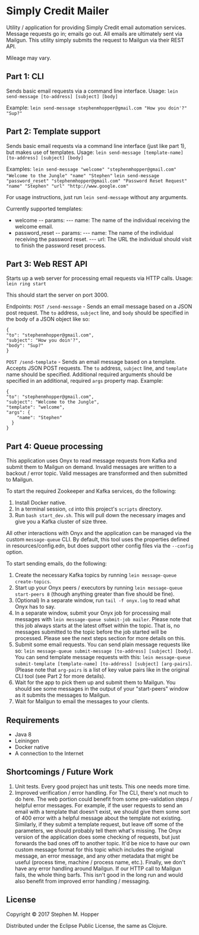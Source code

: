 # Simply Credit Mailer

Utility / application for providing Simply Credit email automation services. Message requests go in; emails go out.
All emails are ultimately sent via Mailgun. This utility simply submits the request to Mailgun via their REST API.

Mileage may vary.

## Part 1: CLI

Sends basic email requests via a command line interface. Usage:
`lein send-message [to-address] [subject] [body]`

Example:
`lein send-message stephenmhopper@gmail.com "How you doin'?" "Sup?"`

## Part 2: Template support

Sends basic email requests via a command line interface (just like part 1), but makes use of templates. Usage:
`lein send-message [template-name] [to-address] [subject] [body]`

Examples:
`lein send-message "welcome" "stephenmhopper@gmail.com" "Welcome to the Jungle" "name" "Stephen"`
`lein send-message "password_reset" "stephenmhopper@gmail.com" "Password Reset Request" "name" "Stephen" "url" "http://www.google.com"`

For usage instructions, just run `lein send-message` without any arguments.

Currently supported templates:
- welcome
-- params:
--- name: The name of the individual receiving the welcome email.
- password_reset
-- params:
--- name: The name of the individual receiving the password reset.
--- url: The URL the individual should visit to finish the password reset process.

## Part 3: Web REST API

Starts up a web server for processing email requests via HTTP calls. Usage:
`lein ring start`

This should start the server on port 3000.

Endpoints:
`POST /send-message` - Sends an email message based on a JSON post request. The `to` address, `subject` line, and `body`
should be specified in the body of a JSON object like so:
```
{
"to": "stephenmhopper@gmail.com",
"subject": "How you doin'?",
"body": "Sup?"
}
```

`POST /send-template` - Sends an email message based on a template. Accepts JSON POST requests. The `to` address, `subject`
line, and `template` name should be specified. Additional required arguments should be specified in an additional, required
`args` property map. Example:
```
{
"to": "stephenmhopper@gmail.com",
"subject": "Welcome to the Jungle",
"template": "welcome",
"args": {
    "name": "Stephen"
  }
}
```

## Part 4: Queue processing

This application uses Onyx to read message requests from Kafka and submit them to Mailgun on demand. Invalid messages
are written to a backout / error topic. Valid messages are transformed and then submitted to Mailgun.

To start the required Zookeeper and Kafka services, do the following:
1. Install Docker native.
2. In a terminal session, `cd` into this project's `scripts` directory.
3. Run `bash start_dev.sh`. This will pull down the necessary images and give you a Kafka cluster of size three.

All other interactions with Onyx and the application can be managed via the custom `message-queue` CLI.
By default, this tool uses the properties defined in resources/config.edn, but does support other config files via
the `--config` option.

To start sending emails, do the following:
1. Create the necessary Kafka topics by running `lein message-queue create-topics`.
2. Start up your Onyx peers / executors by running `lein message-queue start-peers 8` (though anything greater than five should be fine).
3. (Optional) In a separate window, run `tail -f onyx.log` to read what Onyx has to say.
4. In a separate window, submit your Onyx job for processing mail messages with `lein message-queue submit-job mailer`.
Please note that this job always starts at the latest offset within the topic. That is, no messages submitted to the
topic before the job started will be processed. Please see the next steps section for more details on this.
5. Submit some email requests. You can send plain message requests like so: `lein message-queue submit-message [to-address] [subject] [body]`.
You can send template message requests with this: `lein message-queue submit-template [template-name] [to-address] [subject] [arg-pairs]`.
(Please note that `arg-pairs` is a list of key value pairs like in the original CLI tool (see Part 2 for more details).
6. Wait for the app to pick them up and submit them to Mailgun. You should see some messages in the output of your
"start-peers" window as it submits the messages to Mailgun.
7. Wait for Mailgun to email the messages to your clients.

## Requirements
- Java 8
- Leiningen
- Docker native
- A connection to the Internet

## Shortcomings / Future Work
1. Unit tests. Every good project has unit tests. This one needs more time.
2. Improved verification / error handling. For The CLI, there's not much to do here. The web portion could benefit from
some pre-validation steps / helpful error messages. For example, if the user requests to send an email with a template
that doesn't exist, we should give them some sort of 400 error with a helpful message about the template not existing.
Similarly, if they submit a template request, but leave off some of the parameters, we should probably tell them what's
missing. The Onyx version of the application does some checking of requests, but just forwards the bad ones off to
another topic. It'd be nice to have our own custom message format for this topic which includes the original message,
an error message, and any other metadata that might be useful (process time, machine / process name, etc.). Finally,
we don't have any error handling around Mailgun. If our HTTP call to Mailgun fails, the whole thing barfs. This isn't
good in the long run and would also benefit from improved error handling / messaging.

## License

Copyright © 2017 Stephen M. Hopper

Distributed under the Eclipse Public License, the same as Clojure.
